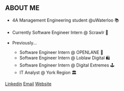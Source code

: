 <h2>ABOUT ME</h2>

<ul>
  <li>4A Management Engineering student @uWaterloo 📚</li>
    <br/>


  <li>Currently Software Engineer Intern @ Scrawlr 🛫</li>
    <br/>

  <li>Previously...</li>
  <ul>
    <li>Software Engineer Intern @ OPENLANE 🚗</li>
    <li>Software Engineer Intern @ Loblaw Digital 🛍</li>
    <li>Software Engineer Intern @ Digital Extremes 🕹️</li>
    <li>IT Analyst @ York Region 🏛️</li>
   </ul>
  
</ul>

<a href="https://www.linkedin.com/in/michaeljsheng/" target=”_blank” >Linkedin</a>
<a href="mailto:m3sheng@uwaterloo.ca" target=”_blank”>Email</a>
<a href="https://michaelsheng15.github.io/react-website/#/react-website/home" target=”_blank” >Website</a>






 


